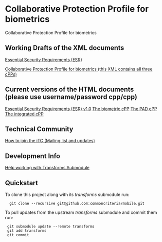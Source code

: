 Collaborative Protection Profile for biometrics
===============================================


Collaborative Protection Profile for biometrics

## Working Drafts of the XML documents
[Essential Security Requirements (ESR)](output/ESR.html)

[Collaborative Protection Profile for biometrics (this XML contains all three cPPs) ](https://github.com/nils-tekampe/cPP-biometrics/blob/master/input/biometricCPP.xml)

## Current versions of the HTML documents (please use username/password cpp/cpp)
[Essential Security Requirements (ESR) v1.0](http://cpp.konfidas.de/output/ESR.html)
[The biometric cPP](http://cpp.konfidas.de/output/biometricCPP_BIO.html)
[The PAD cPP](http://cpp.konfidas.de/output/biometricCPP_PAD.html)
[The integrated cPP](http://cpp.konfidas.de/output/biometricCPP_INT.html)

## Technical Community
[How to join the iTC (Mailing list and updates)](
tbd)

## Development Info
[Help working with Transforms Submodule](https://github.com/commoncriteria/transforms/wiki/Working-with-Transforms-as-a-Submodule)

## Quickstart
To clone this project along with its _transforms_ submodule run:

````
  git clone --recursive git@github.com:commoncriteria/mobile.git
````
To pull updates from the upstream _transforms_ submodule and commit them run:
````
 git submodule update --remote transforms
 git add transforms
 git commit
````
